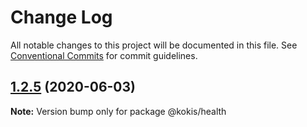 # Change Log

All notable changes to this project will be documented in this file.
See [Conventional Commits](https://conventionalcommits.org) for commit guidelines.

## [1.2.5](https://github.com/pupudu/kokis/compare/@kokis/health@1.2.4...@kokis/health@1.2.5) (2020-06-03)

**Note:** Version bump only for package @kokis/health
